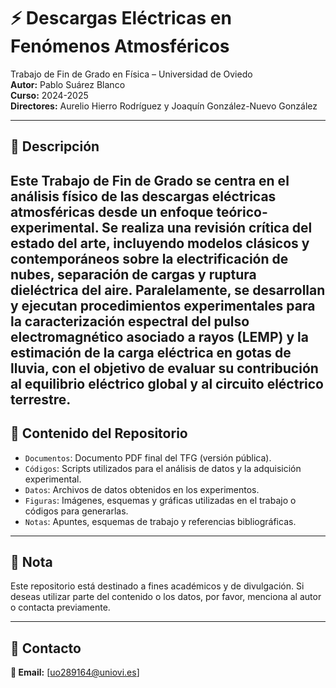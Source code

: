 # ⚡ Descargas Eléctricas en Fenómenos Atmosféricos

Trabajo de Fin de Grado en Física – Universidad de Oviedo  
**Autor:** Pablo Suárez Blanco  
**Curso:** 2024-2025  
**Directores:** Aurelio Hierro Rodríguez  y Joaquín González-Nuevo González  

---

## 📘 Descripción

Este Trabajo de Fin de Grado se centra en el análisis físico de las descargas eléctricas atmosféricas desde un enfoque teórico-experimental. Se realiza una revisión crítica del estado del arte, incluyendo modelos clásicos y contemporáneos sobre la electrificación de nubes, separación de cargas y ruptura dieléctrica del aire. Paralelamente, se desarrollan y ejecutan procedimientos experimentales para la caracterización espectral del pulso electromagnético asociado a rayos (LEMP) y la estimación de la carga eléctrica en gotas de lluvia, con el objetivo de evaluar su contribución al equilibrio eléctrico global y al circuito eléctrico terrestre.
---

## 🧠 Contenido del Repositorio

- `Documentos`: Documento PDF final del TFG (versión pública).
- `Códigos`: Scripts utilizados para el análisis de datos y la adquisición experimental.
- `Datos`: Archivos de datos obtenidos en los experimentos.
- `Figuras`: Imágenes, esquemas y gráficas utilizadas en el trabajo o códigos para generarlas.
- `Notas`: Apuntes, esquemas de trabajo y referencias bibliográficas.

---

## 📝 Nota

Este repositorio está destinado a fines académicos y de divulgación. Si deseas utilizar parte del contenido o los datos, por favor, menciona al autor o contacta previamente.

---

## 💬 Contacto

**📧 Email:** [uo289164@uniovi.es]  
